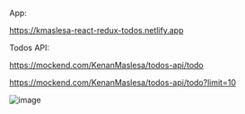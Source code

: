 App:

https://kmaslesa-react-redux-todos.netlify.app

Todos API:

https://mockend.com/KenanMaslesa/todos-api/todo

https://mockend.com/KenanMaslesa/todos-api/todo?limit=10


![image](https://user-images.githubusercontent.com/55869934/202873280-6a9944ea-48cc-4d07-8ffa-59d989092337.png)
